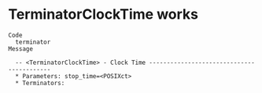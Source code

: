 # TerminatorClockTime works

    Code
      terminator
    Message
      
      -- <TerminatorClockTime> - Clock Time ------------------------------------------
      * Parameters: stop_time=<POSIXct>
      * Terminators:

